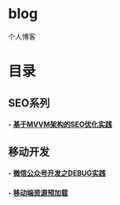blog
====

个人博客

# 目录

## SEO系列
#### - [基于MVVM架构的SEO优化实践](https://github.com/zycFran/blog/issues/1)

## 移动开发
#### - [微信公众号开发之DEBUG实践](https://github.com/zycFran/blog/issues/2)
#### - [移动端资源预加载](https://github.com/zycFran/blog/issues/3)
